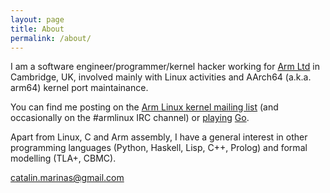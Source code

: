 ```yaml
---
layout: page
title: About
permalink: /about/
---
```


I am a software engineer/programmer/kernel hacker working for [Arm
Ltd](https://www.arm.com) in Cambridge, UK, involved mainly with Linux
activities and AArch64 (a.k.a. arm64) kernel port maintainance.

You can find me posting on the [Arm Linux kernel mailing
list](http://lists.infradead.org/mailman/listinfo/linux-arm-kernel) (and
occasionally on the #armlinux IRC channel) or
[playing](http://www.dragongoserver.net/userinfo.php?uid=2240)
[Go](http://www.britgo.org/).

Apart from Linux, C and Arm assembly, I have a general interest in other
programming languages (Python, Haskell, Lisp, C++, Prolog) and formal
modelling (TLA+, CBMC).

[catalin.marinas@gmail.com](mailto:catalin.marinas@gmail.com)
